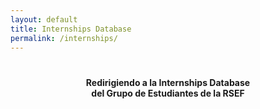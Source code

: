 ```yaml
---
layout: default
title: Internships Database
permalink: /internships/
---
```

<html>
<head>
    <title>HTML Redirect</title>
    <meta http-equiv="refresh"
        content="4; url = https://estudiantesrsef.vercel.app/" />
</head>
</html>

<div class="container">
  <div class="section">
  <h4 style="padding-top: 20px; padding-bottom: 20px;"><center>Redirigiendo a la Internships Database<br>del Grupo de Estudiantes de la RSEF</center></h4>
    <div class="progress">
      <div class="indeterminate"></div>
    </div>
  </div>
</div>

<!-- This code redirects from the file permalink to the site indicated in the <meta> container -->

<!-- This redirection is meant to provide a fixed link to the Group's Internships Database, no matter if the vercel link changes. In such case, we only need to modified the link contained in the <meta> tag -->
